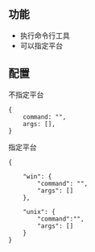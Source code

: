 ## 功能
  - 执行命令行工具
  - 可以指定平台


## 配置

不指定平台

    {
        command: "",
        args: [],
    }


指定平台

    {
    
        "win": {
            "command": "",
            "args": []
        },
    
        "unix": {
            "command":"",
            "args": []
        }
    }